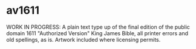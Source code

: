 av1611
======

WORK IN PROGRESS: A plain text type up of the final edition of the public domain 1611 "Authorized Version" King James Bible, all printer errors and old spellings, as is. Artwork included where licensing permits.
